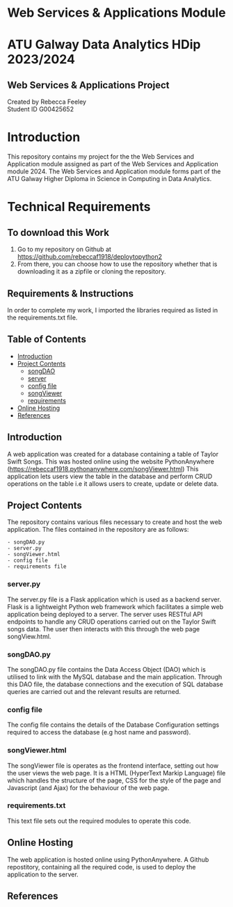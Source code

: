 # Web Services & Applications Module

# ATU Galway Data Analytics HDip 2023/2024  
## Web Services & Applications Project 
Created by Rebecca Feeley   
Student ID G00425652  

# Introduction
This repository contains my project for the the Web Services and Application module assigned as part of the Web Services and Application module 2024.
The Web Services and Application module forms part of the ATU Galway Higher Diploma in Science in Computing in Data Analytics.


# Technical Requirements
## To download this Work
1. Go to my repository on Github at https://github.com/rebeccaf1918/deploytopython2
2. From there, you can choose how to use the repository whether that is downloading it as a zipfile or cloning the repository.  


## Requirements & Instructions  
In order to complete my work, I imported the libraries required as listed in the requirements.txt file.



## **Table of Contents**

- [Introduction](#introduction)
- [Project Contents](#project-contents)
    - [songDAO](#songDAOpy)
    - [server](#serverpy)
    - [config file](#dbconfigpy)
    - [songViewer](#songViewerhtml)
    - [requirements](#requirementstxt)
- [Online Hosting](#online-hosting)
- [References](#references)

## **Introduction**
A web application was created for a database containing a table of Taylor Swift Songs. 
This was hosted online using the website PythonAnywhere (https://rebeccaf1918.pythonanywhere.com/songViewer.html)
This application lets users view the table in the database and perform CRUD operations on the table i.e it allows users to create, update or delete data.

## **Project Contents**
The repository contains various files necessary to create and host the web application. The files contained in the repository are as follows:

    - songDAO.py
    - server.py
    - songViewer.html
    - config file
    - requirements file


### **server.py**
The server.py file is a Flask application which is used as a backend server. Flask is a lightweight Python web framework which facilitates a simple web application being deployed to a server. The server uses RESTful API endpoints to handle any CRUD operations carried out on the Taylor Swift songs data. The user then interacts with this through the web page songView.html.

### **songDAO.py**
The songDAO.py file contains the Data Access Object (DAO) which is utilised to link with the MySQL database and the main application. Through this DAO file, the database connections and the execution of SQL database queries are carried out and the relevant results are returned.

### **config file**
The config file contains the details of the Database Configuration settings required to access the database (e.g host name and password).

### **songViewer.html**
The songViewer file is operates as the frontend interface, setting out how the user views the web page. It is a HTML (HyperText Markip Language) file which handles the structure of the page, CSS for the style of the page and Javascript (and Ajax) for the behaviour of the web page.

### **requirements.txt**
This text file sets out the required modules to operate this code.


## **Online Hosting**
The web application is hosted online using PythonAnywhere. 
A Github repostitory, containing all the required code, is used to deploy the application to the server.



## **References**
